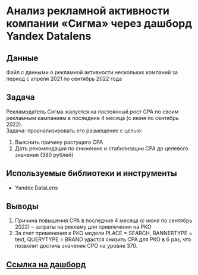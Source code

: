 # Анализ рекламной активности компании «Сигма» через дашборд Yandex Datalens

## Данные
Файл с данными о рекламной активности нескольких компаний за период с апреля 2021 по сентябрь 2022 года

## Задача 
Рекламодатель Сигма жалуется на постоянный рост CPA по своим рекламным кампаниям в последние 4 месяца (с июня по сентябрь 2022).  
Задача: проанализировать его размещение с целью:
1) Выяснить причину растущего CPA
2) Дать рекомендации по снижению и стабилизации CPA до целевого значения (380 рублей)


## Используемые библиотеки и инструменты
-  Yandex DataLens

## Выводы
1) Причина повышения СРА в последние 4 месяца (с июня по сентябрь 2022) – затраты на рекламу для привлечения на РКО
2) За счет применения к РКО модели PLACE = SEARCH, BANNERTYPE = text, QUERYTYPE = BRAND удастся снизить CPA  для РКО в 6 раз, что позволит достичь значения  СРО на уровне 370.

##  [Ссылка на дашборд](https://datalens.yandex/v591528to8a2j)





